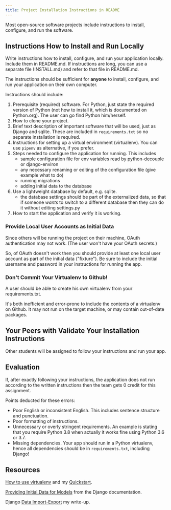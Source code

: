 ```yaml
---
title: Project Installation Instructions in README
---
```


Most open-source software projects include instructions to install, configure, and run the software.

## Instructions How to Install and Run Locally

Write instructions how to install, configure, and run your application locally.
Include them in README.md.  If instructions are long, you can use a separate file (INSTALL.md) and refer to that file in README.md.

The instructions should be sufficient for **anyone** to install, configure, and run your application on their own computer.

Instructions should include:

1. Prerequisite (required) software.  For Python, just state the required version of Python (not how to install it, which is documented on Python.org).  The user can go find Python him/herself.
2. How to clone your project.
3. Brief text description of important software that will be used, just as Django and sqlite.  These are included in `requirements.txt` so no separate installation is required.
4. Instructions for setting up a virtual environment (virtualenv). You can use `pipenv` as alternative, if you prefer.
5. Steps needed to configure the application for running.  This includes 
   - sample configuration file for env variables read by python-decouple or django-environ 
   - any necessary renaming or editing of the configuration file (give example what to do)
   - running migrations
   - adding initial data to the database
6. Use a lightweight database by default, e.g. sqlite.
   - the database settings should be part of the externalized data, so that if someone *wants* to switch to a different database then they can do it without editing settings.py
7. How to start the application and verify it is working.

### Provide Local User Accounts as Initial Data

Since others will be running the project on their machine, OAuth authentication may not work. (The user won't have your OAuth secrets.)

So, of OAuth doesn't work then you should provide at least one local user account as part of the initial data ("fixture").  Be sure to include the initial username and password in your instructions for running the app.

### Don't Commit Your Virtualenv to Github!

A user should be able to create his own virtualenv from your requirements.txt.

It's both inefficient and error-prone to include the contents of a virtualenv on Github. It may not run on the target machine, or may contain out-of-date packages.


## Your Peers with Validate Your Installation Instructions

Other students will be assigned to follow your instructions and run your app.


## Evaluation 

If, after exactly following your instructions, the application does not run according to the written instructions then the team gets 0 credit for this assignment.

Points deducted for these errors:

* Poor English or inconsistent English. This includes sentence structure and punctuation.
* Poor formatting of instructions.
* Unnecessary or overly stringent requirements. An example is stating that you require Python 3.8 when actually it works fine using Python 3.6 or 3.7.
* Missing dependencies.  Your app should run in a Python virtualenv, hence all dependencies should be in `requirements.txt`, including Django! 

## Resources

[How to use virtualenv](/ISP/django/virtualenv) and my [Quickstart](/ISP/django/virtualenv-quickstart).

[Providing Initial Data for Models](https://docs.djangoproject.com/en/3.1/howto/initial-data/) from the Django documentation.

Django [Data Import-Export](/ISP/django/data-import-export) my write-up.


